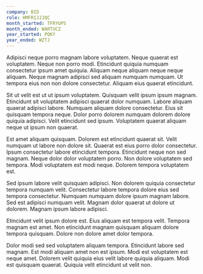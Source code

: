 ```yaml
---
company: BID
role: HMFRIJJJQC
month_started: TFRYUPS
month_ended: WARTUCZ
year_started: PQKY
year_ended: WZTJ
---
```


Adipisci neque porro magnam labore voluptatem. Neque quaerat est voluptatem. Neque non porro modi. Etincidunt quiquia numquam consectetur ipsum amet quiquia. Aliquam neque aliquam neque neque aliquam. Neque magnam adipisci sed aliquam numquam numquam. Ut tempora eius non non dolore consectetur. Aliquam eius quaerat etincidunt.

Sit ut velit est ut ut ipsum voluptatem. Quisquam velit ipsum ipsum magnam. Etincidunt sit voluptatem adipisci quaerat dolor numquam. Labore aliquam quaerat adipisci labore. Numquam aliquam dolore consectetur. Eius sit quisquam tempora neque. Dolor porro dolorem numquam dolorem dolore quiquia adipisci. Velit etincidunt sed ipsum. Voluptatem quaerat aliquam neque ut ipsum non quaerat.

Est amet aliquam quisquam. Dolorem est etincidunt quaerat sit. Velit numquam ut labore non dolore sit. Quaerat est eius porro dolor consectetur. Ipsum consectetur labore etincidunt tempora. Etincidunt neque non sed magnam. Neque dolor dolor voluptatem porro. Non dolore voluptatem sed tempora. Modi voluptatem est modi neque. Dolorem tempora voluptatem est.

Sed ipsum labore velit quisquam adipisci. Non dolorem quiquia consectetur tempora numquam velit. Consectetur labore tempora dolore eius sed tempora consectetur. Numquam numquam dolore ipsum magnam labore. Sed est adipisci numquam velit. Magnam dolor quaerat ut dolore ut dolorem. Magnam ipsum labore adipisci.

Etincidunt velit ipsum dolore est. Eius aliquam est tempora velit. Tempora magnam est amet. Non etincidunt magnam quisquam aliquam dolore tempora quisquam. Dolore non dolore amet dolor tempora.

Dolor modi sed sed voluptatem aliquam tempora. Etincidunt labore sed magnam. Est modi aliquam amet non est ipsum. Modi est voluptatem est neque amet. Dolorem velit quiquia eius velit labore quiquia aliquam. Modi est quisquam quaerat. Quiquia velit etincidunt ut velit non.
    